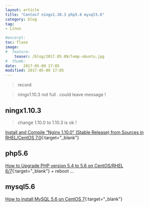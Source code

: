 ```yaml
---
layout: article
title: "Centos7 ningx1.10.3 php5.6 mysql5.6"
category: blog
tag:
- Linux

#excerpt:
toc: flase
image:
#  feature:
    teaser: /blog/2017.05.09/lemp-ubuntu.jpg
#  thumb:
date:   2017-05-09 17:05
modified: 2017-05-09 17:05
---
```

>record

>ningx1.10.3 not full . could leave message !

## ningx1.10.3

>change 1.10.0 to 1.10.3 is ok !


[Install and Compile “Nginx 1.10.0” (Stable Release) from Sources in RHEL/CentOS 7.0](https://www.tecmint.com/install-nginx-in-centos-7/){:target="_blank"}

## php5.6


[How to Upgrade PHP version 5.4 to 5.6 on CentOS/RHEL 6/7](http://www.techoism.com/how-to-upgrade-php-version-5-4-to-5-6-on-centosrhel/){:target="_blank"}
+
reboot ...

## mysql5.6


[How to install MySQL 5.6 on CentOS 7](https://dbahire.com/how-to-install-mysql-5-6-on-centos-7/){:target="_blank"}
